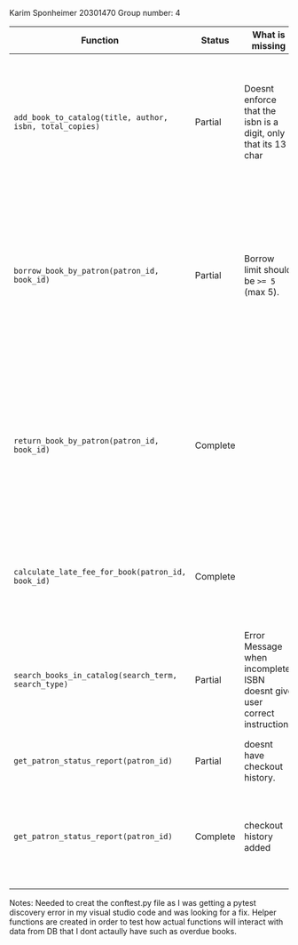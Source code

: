 Karim Sponheimer
20301470
Group number: 4

| Function| Status | What is missing | Num Tests | Test Summary |
|---|---|---|---|---|
| `add_book_to_catalog(title, author, isbn, total_copies)` | Partial | Doesnt enforce that the isbn is a digit, only that its 13 char| 6 | Checks valid addition, duplicate isbn, empty title/author, author >100 characters, positive# of copies. |
| `borrow_book_by_patron(patron_id, book_id)` | Partial | Borrow limit should be `>= 5` (max 5).| 4 | Tests invalid patron, correct # available, unavailable book and limit patron to 5 books, this test should fail but passes because of incorrect code. |
| `return_book_by_patron(patron_id, book_id)` | Complete | |4 | tests validates inputs, ensures patron actually borowed book, records return date and availability and computes late fees. |
| `calculate_late_fee_for_book(patron_id, book_id)` | Complete | | 4 | Tests correct late fee is calculated for different time ranges.
| `search_books_in_catalog(search_term, search_type)` | Partial | Error Message when incomplete ISBN doesnt give user correct instructions| 4 | Tets title partial match and author partial match, ISBN exact match and invalid type. 
| `get_patron_status_report(patron_id)` | Partial | doesnt have checkout history.| 
| `get_patron_status_report(patron_id)` | Complete | checkout history added| 2 | Tests invalid patron ID, correct borrow list, fees, and history shown in table. |

Notes: Needed to creat the conftest.py file as I was getting a pytest discovery error in my visual studio code and was looking for a fix.
        Helper functions are created in order to test how actual functions will interact with data from DB that I dont actaully have such as overdue books.
